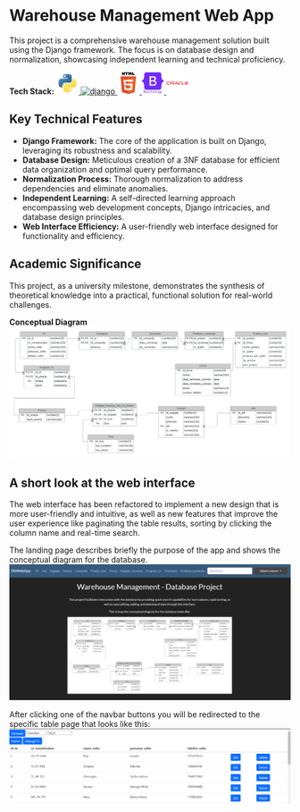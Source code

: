 # Warehouse Management Web App

This project is a comprehensive warehouse management solution built using the Django framework. The focus is on database design and normalization, showcasing independent learning and technical proficiency.

**Tech Stack:** <a href="https://www.python.org" target="_blank" rel="noreferrer"> <img src="https://raw.githubusercontent.com/devicons/devicon/master/icons/python/python-original.svg" alt="python" width="40" height="40"/> </a> <a href="https://www.djangoproject.com/" target="_blank" rel="noreferrer"> <img src="https://cdn.worldvectorlogo.com/logos/django.svg" alt="django" width="40" height="40"/> </a> <a href="https://www.w3.org/html/" target="_blank" rel="noreferrer"> <img src="https://raw.githubusercontent.com/devicons/devicon/master/icons/html5/html5-original-wordmark.svg" alt="html5" width="40" height="40"/> </a> <a href="https://getbootstrap.com" target="_blank" rel="noreferrer"> <img src="https://raw.githubusercontent.com/devicons/devicon/master/icons/bootstrap/bootstrap-plain-wordmark.svg" alt="bootstrap" width="40" height="40"/> </a> <a href="https://www.oracle.com/" target="_blank" rel="noreferrer"> <img src="https://raw.githubusercontent.com/devicons/devicon/master/icons/oracle/oracle-original.svg" alt="oracle" width="40" height="40"/> </a>

## Key Technical Features

- **Django Framework:** The core of the application is built on Django, leveraging its robustness and scalability.
- **Database Design:** Meticulous creation of a 3NF database for efficient data organization and optimal query performance.
- **Normalization Process:** Thorough normalization to address dependencies and eliminate anomalies.
- **Independent Learning:** A self-directed learning approach encompassing web development concepts, Django intricacies, and database design principles.
- **Web Interface Efficiency:** A user-friendly web interface designed for functionality and efficiency.

## Academic Significance

This project, as a university milestone, demonstrates the synthesis of theoretical knowledge into a practical, functional solution for real-world challenges.

**Conceptual Diagram**
![Conceptual Diagram](https://github.com/TimiAndrei/DataBase-Project/blob/fe8b057e6639068130d7f0d088f222561f5ffc82/Conceptual%20Diagram.png)

## A short look at the web interface

The web interface has been refactored to implement a new design that is more user-friendly and intuitive, as well as new features that improve the user experience like paginating the table results, sorting by clicking the column name and real-time search.

The landing page describes briefly the purpose of the app and shows the conceptual diagram for the database.
![Landing Page](https://github.com/TimiAndrei/DataBase-Project/blob/3f3a400fe56f407a0f71c07f7f8e18d749d3b22f/Preview/NewLandingPage.png)

After clicking one of the navbar buttons you will be redirected to the specific table page that looks like this:
![Table View](https://github.com/TimiAndrei/DataBase-Project/blob/7c5a973e9428d79271ce71522227209482165799/Preview/TableView.png)
